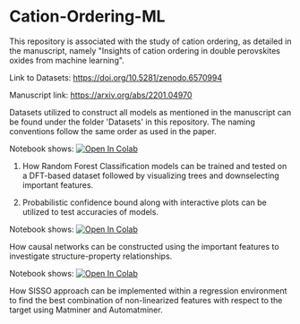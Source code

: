 # Cation-Ordering-ML

This repository is associated with the study of cation ordering, as detailed in the manuscript, 
namely "Insights of cation ordering in double perovskites oxides from machine learning".

Link to Datasets: https://doi.org/10.5281/zenodo.6570994

Manuscript link: https://arxiv.org/abs/2201.04970

Datasets utilized to construct all models as mentioned in the manuscript can be found under the folder 'Datasets' in this repository.
The naming conventions follow the same order as used in the paper.

Notebook shows:
[![Open In Colab](https://colab.research.google.com/assets/colab-badge.svg)](https://colab.research.google.com/github/aghosh92/Cation-Ordering-ML/blob/main/RandomForestClassifier.ipynb)

1. How Random Forest Classification models can be trained and tested on a DFT-based dataset followed by visualizing trees 
and downselecting important features.

2. Probabilistic confidence bound along with interactive plots can be utilized to test accuracies of models.

Notebook shows:
[![Open In Colab](https://colab.research.google.com/assets/colab-badge.svg)](https://colab.research.google.com/github/aghosh92/Cation-Ordering-ML/blob/main/CausalModel.ipynb)

How causal networks can be constructed using the important features to investigate structure-property relationships.

Notebook shows:
[![Open In Colab](https://colab.research.google.com/assets/colab-badge.svg)](https://colab.research.google.com/github/aghosh92/Cation-Ordering-ML/blob/main/Example_SissoRegression_Matminer.ipynb)

How SISSO approach can be implemented within a regression environment to find the best combination of non-linearized 
features with respect to the target using Matminer and Automatminer.
